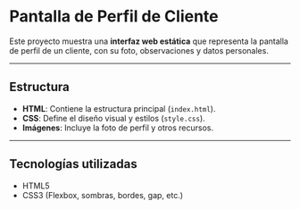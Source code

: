 # Pantalla de Perfil de Cliente

Este proyecto muestra una **interfaz web estática** que representa la pantalla de perfil de un cliente, con su foto, observaciones y datos personales.

---

## Estructura

- **HTML**: Contiene la estructura principal (`index.html`).
- **CSS**: Define el diseño visual y estilos (`style.css`).
- **Imágenes**: Incluye la foto de perfil y otros recursos.

---

## Tecnologías utilizadas

- HTML5  
- CSS3 (Flexbox, sombras, bordes, gap, etc.)
